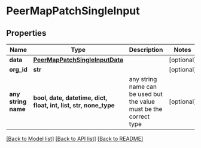 # PeerMapPatchSingleInput


## Properties
Name | Type | Description | Notes
------------ | ------------- | ------------- | -------------
**data** | [**PeerMapPatchSingleInputData**](PeerMapPatchSingleInputData.md) |  | [optional] 
**org_id** | **str** |  | [optional] 
**any string name** | **bool, date, datetime, dict, float, int, list, str, none_type** | any string name can be used but the value must be the correct type | [optional]

[[Back to Model list]](../README.md#documentation-for-models) [[Back to API list]](../README.md#documentation-for-api-endpoints) [[Back to README]](../README.md)


